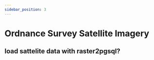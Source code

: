 ```yaml
---
sidebar_position: 3
---
```


# Ordnance Survey Satellite Imagery

## load sattelite data with raster2pgsql?

